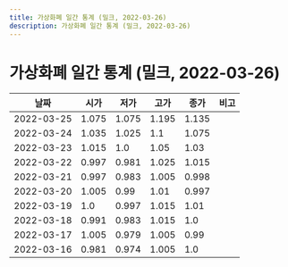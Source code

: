 ```yaml
---
title: 가상화폐 일간 통계 (밀크, 2022-03-26)
description: 가상화폐 일간 통계 (밀크, 2022-03-26)
---
```


가상화폐 일간 통계 (밀크, 2022-03-26)
===

|날짜|시가|저가|고가|종가|비고|
|--|--|--|--|--|--|
|2022-03-25|1.075|1.075|1.195|1.135|    |
|2022-03-24|1.035|1.025|1.1|1.075|    |
|2022-03-23|1.015|1.0|1.05|1.03|    |
|2022-03-22|0.997|0.981|1.025|1.015|    |
|2022-03-21|0.997|0.983|1.005|0.998|    |
|2022-03-20|1.005|0.99|1.01|0.997|    |
|2022-03-19|1.0|0.997|1.015|1.01|    |
|2022-03-18|0.991|0.983|1.015|1.0|    |
|2022-03-17|1.005|0.979|1.005|0.99|    |
|2022-03-16|0.981|0.974|1.005|1.0|    |

